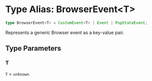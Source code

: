 # Type Alias: BrowserEvent\<T\>

```ts
type BrowserEvent<T> = CustomEvent<T> | Event | PopStateEvent;
```

Represents a generic Browser event as a key-value pair.

## Type Parameters

### T

`T` = `unknown`
